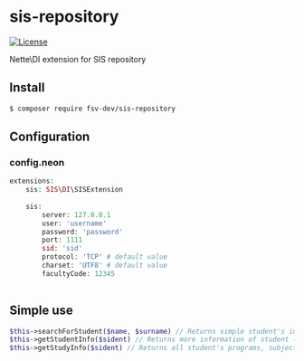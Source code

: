 # sis-repository
[![License](https://img.shields.io/badge/license-GPLv2-blue.svg)](https://img.shields.io/badge/license-GPLv2-blue.svg)

Nette\DI extension for SIS repository

## Install
```sh
$ composer require fsv-dev/sis-repository
```

## Configuration

### config.neon

```php
extensions:
	sis: SIS\DI\SISExtension
	
	sis:
    	server: 127.0.0.1
    	user: 'username'
    	password: 'password'
    	port: 1111
    	sid: 'sid'
    	protocol: 'TCP' # default value
    	charset: 'UTF8' # default value
    	facultyCode: 12345
    	
```

## Simple use

```php
$this->searchForStudent($name, $surname) // Returns simple student's info (array)
$this->getStudentInfo($sident) // Returns more information of student (array)
$this->getStudyInfo($sident) // Returns all student's programs, subjects and credits (multi array)

